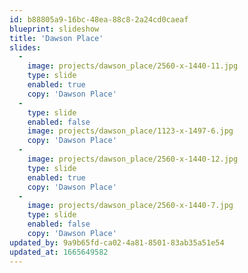 ```yaml
---
id: b88805a9-16bc-48ea-88c8-2a24cd0caeaf
blueprint: slideshow
title: 'Dawson Place'
slides:
  -
    image: projects/dawson_place/2560-x-1440-11.jpg
    type: slide
    enabled: true
    copy: 'Dawson Place'
  -
    type: slide
    enabled: false
    image: projects/dawson_place/1123-x-1497-6.jpg
    copy: 'Dawson Place'
  -
    image: projects/dawson_place/2560-x-1440-12.jpg
    type: slide
    enabled: true
    copy: 'Dawson Place'
  -
    image: projects/dawson_place/2560-x-1440-7.jpg
    type: slide
    enabled: false
    copy: 'Dawson Place'
updated_by: 9a9b65fd-ca02-4a81-8501-83ab35a51e54
updated_at: 1665649582
---
```

